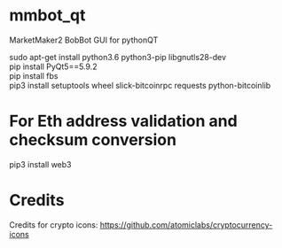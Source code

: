 # mmbot_qt
MarketMaker2 BobBot GUI for pythonQT  

sudo apt-get install python3.6 python3-pip libgnutls28-dev   
pip install PyQt5==5.9.2   
pip install fbs   
pip3 install setuptools wheel slick-bitcoinrpc requests python-bitcoinlib   

# For Eth address validation and checksum conversion
pip3 install web3

# Credits
Credits for crypto icons: https://github.com/atomiclabs/cryptocurrency-icons 
